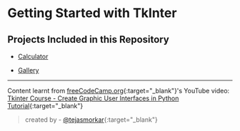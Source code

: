 # Getting Started with TkInter

## Projects Included in this Repository

- [Calculator](./calculator.py)

- [Gallery](./gallery.py)

***

Content learnt from [freeCodeCamp.org](https://www.youtube.com/channel/UC8butISFwT-Wl7EV0hUK0BQ){:target="_blank"}'s YouTube video: [Tkinter Course - Create Graphic User Interfaces in Python Tutorial](https://youtu.be/YXPyB4XeYLA){:target="_blank"}

> created by - [@tejasmorkar](https://github.com/tejasmorkar){:target="_blank"}